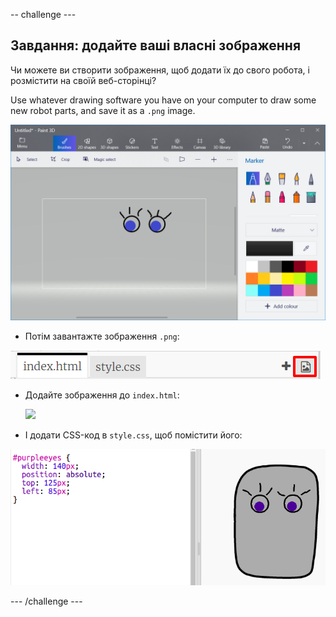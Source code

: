 -- challenge \---

## Завдання: додайте ваші власні зображення

Чи можете ви створити зображення, щоб додати їх до свого робота, і розмістити на своїй веб-сторінці?

Use whatever drawing software you have on your computer to draw some new robot parts, and save it as a `.png` image.

![скріншот](images/robot-eyes-edit.png)

+ Потім завантажте зображення `.png`:

![скріншот](images/robot-image-add.png)

+ Додайте зображення до `index.html`: 

    <img id="purpleeyes" src="purpleeyes.png">
    

+ І додати CSS-код в `style.css`, щоб помістити його:

![скріншот](images/robot-use-purple-eyes.png)

\--- /challenge \---